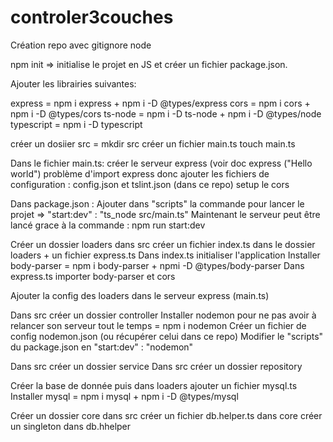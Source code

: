# controler3couches

Création repo avec gitignore node

npm init => initialise le projet en JS et créer un fichier package.json.

Ajouter les librairies suivantes:

express = npm i express + npm i -D @types/express
cors = npm i cors + npm i -D @types/cors
ts-node = npm i -D ts-node + npm i -D @types/node
typescript = npm i -D typescript

créer un dosiier src = mkdir src
créer un fichier main.ts touch main.ts

Dans le fichier main.ts:
créer le serveur express (voir doc express ("Hello world")
problème d'import express donc ajouter les fichiers de configuration :
config.json et tslint.json (dans ce repo)
setup le cors

Dans package.json : 
Ajouter dans "scripts" la commande pour lancer le projet => "start:dev" : "ts_node src/main.ts"
Maintenant le serveur peut être lancé grace à la commande : npm run start:dev

Créer un dossier loaders dans src
créer un fichier index.ts dans le dossier loaders + un fichier express.ts
Dans index.ts initialiser l'application
Installer body-parser = npm i body-parser + npmi -D @types/body-parser
Dans express.ts importer body-parser et cors 

Ajouter la config des loaders dans le serveur express (main.ts)

Dans src créer un dossier controller
Installer nodemon pour ne pas avoir à relancer son serveur tout le temps  = npm i nodemon
Créer un fichier de config nodemon.json (ou récupérer celui dans ce repo)
Modifier le "scripts" du package.json en "start:dev" : "nodemon"

Dans src créer un dossier service
Dans src créer un dossier repository

Créer la base de donnée puis dans loaders ajouter un fichier mysql.ts
Installer mysql = npm i mysql + npm i -D @types/mysql

Créer un dossier core dans src
créer un fichier db.helper.ts dans core
créer un singleton dans db.hhelper
